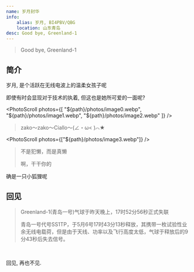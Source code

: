 ```yaml
---
name: 岁月封华
info:
    alias: 岁月, BI4PBV/QBG
    location: 山东青岛
desc: Good bye, Greenland-1
---
```


> Good bye, Greenland-1

## 简介

岁月, 是个活跃在无线电波上的温柔女孩子呢

即使有时会显现对于技术的执着, 但这也是她所可爱的一面呢?

<PhotoScroll photos={[
    "${path}/photos/image0.webp",
    "${path}/photos/image1.webp",
    "${path}/photos/image2.webp"
]} />

> zako～zako～Ciallo～(∠・ω< )⌒★

<PhotoScroll photos={["${path}/photos/image3.webp"]} />

> 不是犯懒，而是真懒
>
> 啊，干干你的

确是一只小狐狸呢

## 回见

> Greenland-1(青岛一号)气球于昨天晚上，17时52分56秒正式失联
>
> 青岛一号代号SS1TP，于5月6号17时43分13秒释放，其携带一枚试验性业余无线电载荷，但是由于天线、功率以及飞行高度太低，气球于释放后的9分43秒后失去信号。

<br />

<BlurBlock>回见, 再也不见.</BlurBlock>
